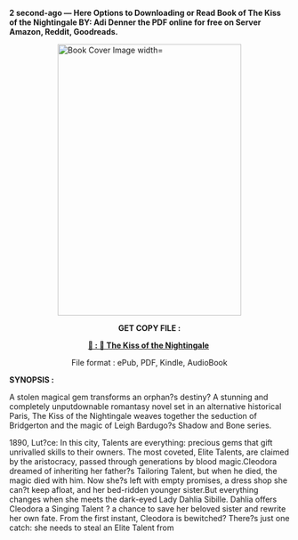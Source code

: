 <p><strong>2 second-ago &mdash; Here Options to Downloading or Read Book of The Kiss of the Nightingale BY: Adi Denner the PDF online for free on Server Amazon, Reddit, Goodreads.</strong></p><p><a href="https://uk.ebookarea.xyz/?book=204640535-the-kiss-of-the-nightingale"><img style="display: block; margin-left: auto; margin-right: auto;" src="https://i.gr-assets.com/images/S/compressed.photo.goodreads.com/books/1710887808l/204640535.jpg" alt="Book Cover Image width=" width="330" height="488" /></a></p><p style="text-align: center;"><strong>GET COPY FILE :</strong></p><p style="text-align: center;"><strong><a href="https://uk.ebookarea.xyz/?book=204640535-the-kiss-of-the-nightingale" target="_blank" rel="noopener">📢 : 🔗 The Kiss of the Nightingale</a>&nbsp;</strong></p><p style="text-align: center;">File format : ePub, PDF, Kindle, AudioBook</p><p><strong>SYNOPSIS :</strong></p><p>A stolen magical gem transforms an orphan?s destiny? A stunning and completely unputdownable romantasy novel set in an alternative historical Paris, The Kiss of the Nightingale weaves together the seduction of Bridgerton and the magic of Leigh Bardugo?s Shadow and Bone series.
  
1890, Lut?ce: In this city, Talents are everything: precious gems that gift unrivalled skills to their owners. The most coveted, Elite Talents, are claimed by the aristocracy, passed through generations by blood magic.Cleodora dreamed of inheriting her father?s Tailoring Talent, but when he died, the magic died with him. Now she?s left with empty promises, a dress shop she can?t keep afloat, and her bed-ridden younger sister.But everything changes when she meets the dark-eyed Lady Dahlia Sibille. Dahlia offers Cleodora a Singing Talent ? a chance to save her beloved sister and rewrite her own fate. From the first instant, Cleodora is bewitched? There?s just one catch: she needs to steal an Elite Talent from </p>
